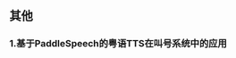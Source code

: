 ## 其他


<!-- 
1.在pytorch下训练一个TTS模型
2.在elmo下训练一个TTS模型
3.粤语模型的训练和部署
4.语音clone的尝试
 -->

### 1.基于PaddleSpeech的粤语TTS在叫号系统中的应用
 
<!-- ToDo: 下周工作 -->
